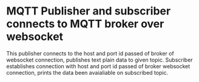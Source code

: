 # MQTT Publisher and subscriber connects to MQTT broker over websocket

This publisher connects to the host and port id passed of broker of websocket connection, publishes text plain data to given topic.
Subscriber establishes connection with host and port id passed of broker websocket connection, prints the data been avaialiable on subscribed topic.

